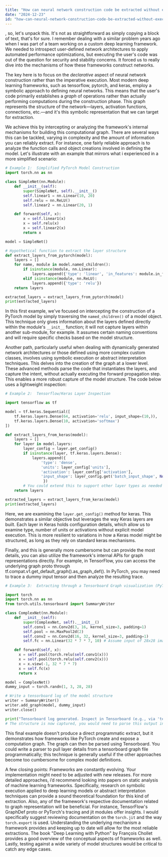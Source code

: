 ```yaml
---
title: "How can neural network construction code be extracted without executing the target code?"
date: "2024-12-23"
id: "how-can-neural-network-construction-code-be-extracted-without-executing-the-target-code"
---
```


, so, let's unpack this. It's not as straightforward as simply copying a block of text, that's for sure. I remember dealing with a similar problem years ago when I was part of a team working on a custom deep learning framework. We needed to introspect user-defined network architectures to apply automated performance optimizations, but executing the user's code was out of the question for security and stability concerns. It forced us to really dive into the mechanisms of how these frameworks construct networks.

The key here is to focus on the *declarative* aspect of neural network construction rather than the imperative execution. Most modern deep learning frameworks, such as tensorflow, pytorch, and keras, employ a symbolic approach to defining neural networks. This means that the user's code primarily establishes a *graph* of operations rather than actually performing computations during the construction phase. This graph represents the structure of the network—layers, activation functions, connections, etc.—and it's this symbolic representation that we can target for extraction.

We achieve this by intercepting or analyzing the framework's internal mechanisms for building this computational graph. There are several ways this can be tackled, varying in complexity and the amount of information you can reliably extract. For instance, one fairly reliable approach is to analyze the function calls and object creations involved in defining the model. Let's illustrate with an example that mirrors what i experienced in a more simplified scenario:

```python
# Example 1:  Simplified PyTorch Model Construction
import torch.nn as nn

class SimpleNet(nn.Module):
    def __init__(self):
        super(SimpleNet, self).__init__()
        self.linear1 = nn.Linear(10, 20)
        self.relu = nn.ReLU()
        self.linear2 = nn.Linear(20, 1)

    def forward(self, x):
        x = self.linear1(x)
        x = self.relu(x)
        x = self.linear2(x)
        return x

model = SimpleNet()

# Hypothetical function to extract the layer structure
def extract_layers_from_pytorch(model):
    layers = []
    for name, module in model.named_children():
        if isinstance(module, nn.Linear):
            layers.append({'type': 'linear', 'in_features': module.in_features, 'out_features': module.out_features})
        elif isinstance(module, nn.ReLU):
            layers.append({'type': 'relu'})
    return layers

extracted_layers = extract_layers_from_pytorch(model)
print(extracted_layers)
```

In this first example, we've focused on intercepting the construction of a PyTorch model by simply traversing the `named_children()` of a model object. This technique only gives information about the layers defined directly within the module's `__init__` function; it will not capture layers within another sub-module, for example. It assumes certain naming conventions and will require specific checks based on the model structure.

Another path, particularly useful when dealing with dynamically generated network architectures or those defined using more complex custom classes, involves using symbolic execution or abstract interpretation techniques. This delves into the creation of the graph at a lower level. These advanced methods parse the code that instantiates the layers, and capture the intent, without actually executing the forward propagation step. This enables a more robust capture of the model structure. The code below uses a lightweight inspection:

```python
# Example 2:  Tensorflow/Keras Layer Inspection

import tensorflow as tf

model = tf.keras.Sequential([
    tf.keras.layers.Dense(64, activation='relu', input_shape=(10,)),
    tf.keras.layers.Dense(10, activation='softmax')
])

def extract_layers_from_keras(model):
    layers = []
    for layer in model.layers:
        layer_config = layer.get_config()
        if isinstance(layer, tf.keras.layers.Dense):
            layers.append({
                'type': 'dense',
                'units': layer_config['units'],
                'activation': layer_config['activation'],
                'input_shape': layer_config.get('batch_input_shape', None)
                 })
        # You could extend this to support other layer types as needed
    return layers

extracted_layers = extract_layers_from_keras(model)
print(extracted_layers)
```

Here, we are examining the `layer.get_config()` method for keras. This demonstrates a similar objective but leverages the way Keras layers are built. Each layer in Keras holds configuration details, which allow us to examine type, number of units or activations without explicit model execution. This is more resilient to variations in how a Keras model might be structured, as long as they rely on standard keras mechanisms.

Finally, and this is generally more cumbersome but can provide the most details, you can also utilize the framework's internal APIs for graph representations directly. For example, in TensorFlow, you can access the underlying graph proto through tf.compat.v1.get_default_graph().as_graph_def(). In PyTorch, you may need to trace a dummy input tensor and then analyze the resulting trace.

```python
# Example 3:  Extracting through a Tensorboard Graph visualization (PyTorch)

import torch
import torch.nn as nn
from torch.utils.tensorboard import SummaryWriter

class ComplexNet(nn.Module):
    def __init__(self):
        super(ComplexNet, self).__init__()
        self.conv1 = nn.Conv2d(3, 16, kernel_size=3, padding=1)
        self.pool = nn.MaxPool2d(2)
        self.conv2 = nn.Conv2d(16, 32, kernel_size=3, padding=1)
        self.fc = nn.Linear(32 * 7 * 7, 10) # Assume input of 28x28 image

    def forward(self, x):
      x = self.pool(torch.relu(self.conv1(x)))
      x = self.pool(torch.relu(self.conv2(x)))
      x = x.view(-1, 32 * 7 * 7)
      x = self.fc(x)
      return x

model = ComplexNet()
dummy_input = torch.randn(1, 3, 28, 28)

# Write a tensorboard log of the model structure
writer = SummaryWriter()
writer.add_graph(model, dummy_input)
writer.close()

print("Tensorboard log generated. Inspect in Tensorboard (e.g., via 'tensorboard --logdir runs') to get model information")
# The structure is now captured, you would need to parse this output instead of a programmatic response as in the other examples.
```

This final example doesn't produce a direct programmatic extract, but it demonstrates how frameworks like PyTorch create and expose a computation graph. The graph can then be parsed using Tensorboard. You could write a parser to pull layer details from a tensorboard graph file programmatically; this technique is generally useful if the other approaches become too cumbersome for complex model definitions.

A few closing points: Frameworks are constantly evolving. Your implementation might need to be adjusted with new releases. For more detailed approaches, i’d recommend looking into papers on static analysis of machine learning frameworks. Specifically, research on symbolic execution applied to deep learning models or abstract interpretation techniques can provide a sound theoretical foundation for this kind of extraction. Also, any of the framework's respective documentation related to graph representation will be beneficial. For instance, TensorFlow's GraphDef proto or PyTorch's tracing and jit modules offer insights. I would specifically suggest reviewing documentation on the `torch.jit` and the way `torch.export` is used. Understanding the underlying mechanism a framework provides and keeping up to date will allow for the most reliable extractions. The book "Deep Learning with Python" by François Chollet provides a good overview of the conceptual aspects of frameworks as well. Lastly, testing against a wide variety of model structures would be critical to catch any edge cases.
